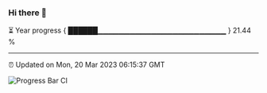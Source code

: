 ### Hi there 👋

⏳ Year progress { ██████▁▁▁▁▁▁▁▁▁▁▁▁▁▁▁▁▁▁▁▁▁▁▁▁ } 21.44 %

---

⏰ Updated on Mon, 20 Mar 2023 06:15:37 GMT

![Progress Bar CI](https://github.com/liununu/liununu/workflows/Progress%20Bar%20CI/badge.svg)
